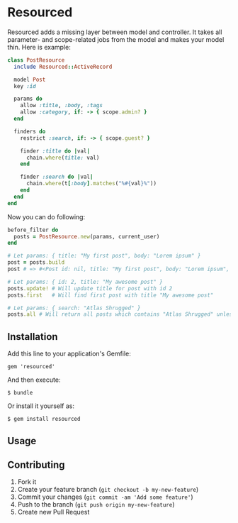 # Resourced

Resourced adds a missing layer between model and controller.
It takes all parameter- and scope-related jobs from the model and makes your model thin. Here is example:

```ruby
class PostResource
  include Resourced::ActiveRecord

  model Post
  key :id

  params do
    allow :title, :body, :tags
    allow :category, if: -> { scope.admin? }
  end

  finders do
    restrict :search, if: -> { scope.guest? }

    finder :title do |val|
      chain.where(title: val)
    end

    finder :search do |val|
      chain.where(t[:body].matches("%#{val}%"))
    end
  end
end
```

Now you can do following:

```ruby
before_filter do
  posts = PostResource.new(params, current_user)
end

# Let params: { title: "My first post", body: "Lorem ipsum" }
post = posts.build
post # => #<Post id: nil, title: "My first post", body: "Lorem ipsum", category: nil>

# Let params: { id: 2, title: "My awesome post" }
posts.update! # Will update title for post with id 2
posts.first   # Will find first post with title "My awesome post"

# Let params: { search: "Atlas Shrugged" }
posts.all # Will return all posts which contains "Atlas Shrugged" unless current user is guest
```

## Installation

Add this line to your application's Gemfile:

    gem 'resourced'

And then execute:

    $ bundle

Or install it yourself as:

    $ gem install resourced

## Usage

## Contributing

1. Fork it
2. Create your feature branch (`git checkout -b my-new-feature`)
3. Commit your changes (`git commit -am 'Add some feature'`)
4. Push to the branch (`git push origin my-new-feature`)
5. Create new Pull Request
